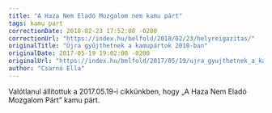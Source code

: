 ```yaml
---
title: "A Haza Nem Eladó Mozgalom nem kamu párt"
tags: kamu part
correctionDate: 2018-02-23 17:52:00 -0200
correctionUrl: "https://index.hu/belfold/2018/02/23/helyreigazitas/"
originalTitle: "Újra gyűjthetnek a kamupártok 2018-ban"
originalDate: 2017-05-19 19:02:00 -0200
originalUrl: "https://index.hu/belfold/2017/05/19/ujra_gyujthetnek_a_kamupartok_2018-ban/"
author: "Csarnó Ella"
---
```


Valótlanul állítottuk a 2017.05.19-i cikkünkben, hogy „A Haza Nem Eladó Mozgalom Párt” kamu párt.
